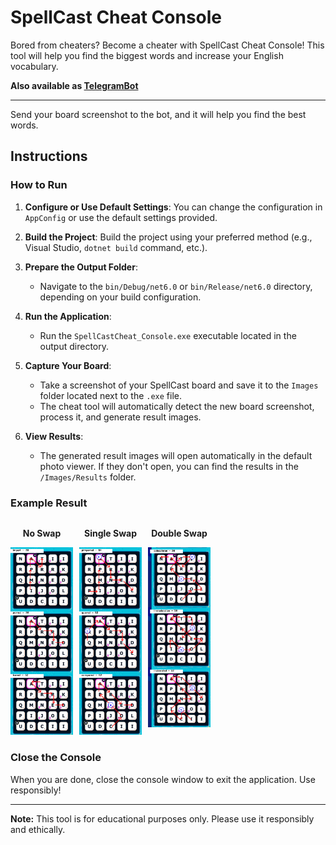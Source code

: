 # SpellCast Cheat Console

Bored from cheaters? Become a cheater with SpellCast Cheat Console! This tool will help you find the biggest words and increase your English vocabulary.


**Also available as [TelegramBot](https://t.me/SpellCastCheatBot)**

---

Send your board screenshot to the bot, and it will help you find the best words.

## Instructions

### How to Run

1. **Configure or Use Default Settings**: You can change the configuration in `AppConfig` or use the default settings provided.

2. **Build the Project**: Build the project using your preferred method (e.g., Visual Studio, `dotnet build` command, etc.).

3. **Prepare the Output Folder**:
   - Navigate to the `bin/Debug/net6.0` or `bin/Release/net6.0` directory, depending on your build configuration.

4. **Run the Application**:
   - Run the `SpellCastCheat_Console.exe` executable located in the output directory.

5. **Capture Your Board**:
   - Take a screenshot of your SpellCast board and save it to the `Images` folder located next to the `.exe` file.
   - The cheat tool will automatically detect the new board screenshot, process it, and generate result images.

6. **View Results**:
   - The generated result images will open automatically in the default photo viewer. If they don't open, you can find the results in the `/Images/Results` folder.

### Example Result

<div style="display: flex; flex-wrap: wrap;">
    <div style="margin-right: 10px; text-align: center;">
        <p><strong>No Swap</strong></p>
        <img src="SpellCastCheat.Console/examples/ex_no_swap.png" alt="Example Result No Swap 100ms" style="max-width: 100px;">
    </div>
    <div style="margin-right: 10px; text-align: center;">
        <p><strong>Single Swap</strong></p>
        <img src="SpellCastCheat.Console/examples/ex_single_swap.png" alt="Example Result Single Swap 7s" style="max-width: 100px;">
    </div>
    <div style="text-align: center;">
        <p><strong>Double Swap</strong></p>
        <img src="SpellCastCheat.Console/examples/ex_double_swap.png" alt="Example Result Double Swap 7min" style="max-width: 100px;">
    </div>
</div>

### Close the Console

When you are done, close the console window to exit the application. Use responsibly!

---

**Note:** This tool is for educational purposes only. Please use it responsibly and ethically.
